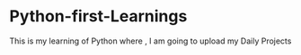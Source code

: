 # Python-first-Learnings
This is my learning of Python where , I am going to upload my Daily Projects

